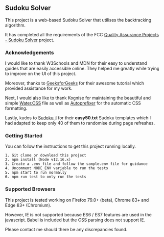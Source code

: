 ## Sudoku Solver

This project is a web-based Sudoku Solver that utilises the backtracking algorithm.

It has completed all the requirements of the FCC [Quality Assurance Projects - Sudoku Solver](https://www.freecodecamp.org/learn/quality-assurance/quality-assurance-projects/sudoku-solver) project.

### Acknowledgements

I would like to thank W3Schools and MDN for their easy to understand guides that are easily accessible online. They helped me greatly while trying to improve on the UI of this project.

Moreover, thanks to [GeeksforGeeks](https://www.geeksforgeeks.org/sudoku-backtracking-7/) for their awesome tutorial which provided assistance for my work.

Next, I would also like to thank Kognise for maintaining the beautiful and simple [Water.CSS](https://watercss.kognise.dev/) file as well as [Autoprefixer](https://autoprefixer.github.io/) for the automatic CSS formatting.

Lastly, kudos to [Sudoku.jl](https://github.com/hayd/Sudoku.jl/) for their **easy50.txt** Sudoku templates which I had adapted to keep only 40 of them to randomise during page refreshes.

### Getting Started

You can follow the instructions to get this project running locally.

```
1. Git clone or download this project
2. npm install (Node v12.16.x)
3. Create a .env file and follow the sample.env file for guidance
4. Uncomment NODE_ENV variable to run the tests
5. npm start to run normally
6. npm run test to only run the tests
```

### Supported Browsers

This project is tested working on Firefox 79.0+ (beta), Chrome 83+ and Edge 83+ (Chromium).

However, IE is not supported because ES6 / ES7 features are used in the javascript. Babel is included but the CSS parsing does not support IE.

Please contact me should there be any discrepancies found.
